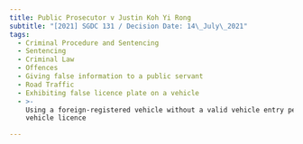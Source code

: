 ```yaml
---
title: Public Prosecutor v Justin Koh Yi Rong
subtitle: "[2021] SGDC 131 / Decision Date: 14\_July\_2021"
tags:
  - Criminal Procedure and Sentencing
  - Sentencing
  - Criminal Law
  - Offences
  - Giving false information to a public servant
  - Road Traffic
  - Exhibiting false licence plate on a vehicle
  - >-
    Using a foreign-registered vehicle without a valid vehicle entry permit or
    vehicle licence

---
```

